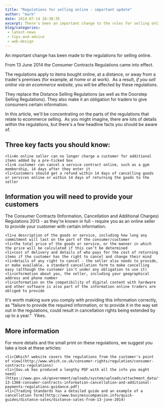 ```yaml
---
title: "Regulations for selling online - important update"
author: "mark"
date: 2014-07-14 16:30:35
excerpt: There's been an important change to the rules for selling online with the introduction of the Consumer Contracts Regulations.
blog/categories: 
 - latest-news
 - tips-and-advice
 - web-design
---
```


An important change has been made to the regulations for selling online.

From 13 June 2014 the Consumer Contracts Regulations came into effect.

The regulations apply to items bought online, at a distance, or away from a trader's premises (for example, at home or at work).  As a result, *if you sell online via an ecommerce website*, you will be affected by these regulations.

They replace the Distance Selling Regulations (as well as the Doorstep Selling Regulations). They also make it an obligation for traders to give consumers certain information.

In this article, we'll be concentrating on the parts of the regulations that relate to ecommerce selling.  As you might imagine, there are lots of details within the regulations, but there's a few headline facts you should be aware of.

## Three key facts you should know:


> 

	<li>An online seller can no longer charge a customer for additional items added by a pre-ticked box
	<li>A customer can cancel a service contract online, such as a gym membership, 14 days after they enter it
	<li>Customers should get a refund within 14 days of cancelling goods or services online or within 14 days of returning the goods to the seller





## Information you will need to provide your customers

The Consumer Contracts (Information, Cancellation and Additional Charges) Regulations 2013 - as they're known in full - require you as an online seller to provide your customer with certain information:

	<li>a description of the goods or service, including how long any commitment will last on the part of the consumer/customer
	<li>the total price of the goods or service, or the manner in which the price will be calculated if this can’t be determined
	<li>cost of delivery and details of who pays for the cost of returning items if the customer has the right to cancel and change their mind
	<li>details of any right to cancel - the seller also needs to provide, or make available, a standard cancellation form to make cancelling easy (although the customer isn't under any obligation to use it)
	<li>information about you, the seller, including your geographical address and phone number
	<li>information on the compatibility of digital content with hardware and other software is also part of the information online traders are obliged to provide


It's worth making sure you comply with providing this information correctly, as "failure to provide the required information, or to provide it in the way set out in the regulations, could result in cancellation rights being extended by up to a year."  Yikes.

## More information

For more details and the small print on these regulations, we suggest you take a look at these articles:

	<li>[Which? website covers the regulations from the customer's point of view](http://www.which.co.uk/consumer-rights/regulation/consumer-contracts-regulations)
	<li>[Gov.uk has produced a lengthy PDF with all the info you might need](https://www.gov.uk/government/uploads/system/uploads/attachment_data/file/310044/bis-13-1368-consumer-contracts-information-cancellation-and-additional-payments-regulations-guidance.pdf)
	<li>[Trading Standards has a detailed guide and an example of a cancellation form](http://www.businesscompanion.info/quick-guides/distance-sales/distance-sales-from-13-june-2014)




